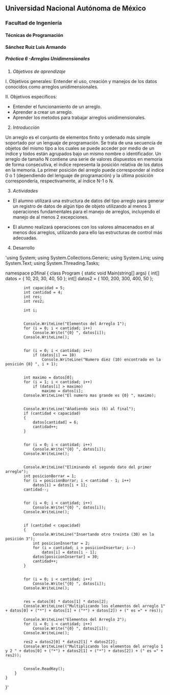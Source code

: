 ## Universidad Nacional Autónoma de México
### Facultad de Ingeniería
#### Técnicas de Programación
#### Sánchez Ruiz Luis Armando
##### Práctica 6 -Arreglos Unidimensionales


1. *Objetivos de aprendizaje* 
 
I. Objetivos generales:  Entender el uso, creación y manejos de los datos conocidos como arreglos unidimensionales. 
 
 
II. Objetivos específicos:
 
* Entender el funcionamiento de un arreglo. 
* Aprender a crear un arreglo. 
* Aprender los metodos para trabajar arreglos unidimensionales.
 
2. *Introducción*

Un arreglo es el conjunto de elementos finito y ordenado más simple soportado por un lenguaje de programación. Se trata de una secuencia de objetos del mismo tipo a los cuales se puede acceder por medio de un índice y todos están agrupados bajo un mismo nombre o identificador.
Un arreglo de tamaño N contiene una serie de valores dispuestos en memoria de forma consecutiva, el índice representa la posición relativa de los datos en la memoria. La primer posición del arreglo puede corresponder al índice 0 o 1 (dependiendo del lenguaje de programación) y la última posición correspondería, respectivamente, al índice N-1 o N.

3. *Actividades*

* El alumno utilizará una estructura de datos del tipo arreglo para generar un registro de datos de algún tipo de objeto utilizando al menos 3 operaciones fundamentales para el manejo de arreglos, incluyendo el manejo de al menos 2 excepciones.

* El alumno realizará operaciones con los valores almacenados en al menos dos arreglos, utilizando para ello las estructuras de control más adecuadas.

4. Desarrollo

'using System;
using System.Collections.Generic;
using System.Linq;
using System.Text;
using System.Threading.Tasks;

namespace p3final
{
    class Program
    {
        static void Main(string[] args)
        {
            int[] datos = { 10, 20, 30, 40, 50 };
            int[] datos2 = { 100, 200, 300, 400, 50 };

            int capacidad = 5;         
            int cantidad = 4;
            int res;
            int res2;

            int i;                     

    
            Console.WriteLine("Elementos del Arreglo 1");
            for (i = 0; i < cantidad; i++)
                Console.Write("{0} ", datos[i]);
            Console.WriteLine();

            
            for (i = 0; i < cantidad; i++)
                if (datos[i] == 10)
                    Console.WriteLine("Numero diez (10) encontrado en la posición {0} ", i + 1);

            
            int maximo = datos[0];
            for (i = 1; i < cantidad; i++)
                if (datos[i] > maximo)
                    maximo = datos[i];
            Console.WriteLine("El numero mas grande es {0} ", maximo);

            
            Console.WriteLine("Añadiendo seis (6) al final");
            if (cantidad < capacidad)
            {
                datos[cantidad] = 6;
                cantidad++;
            }

            
            for (i = 0; i < cantidad; i++)
                Console.Write("{0} ", datos[i]);
            Console.WriteLine();

           
            Console.WriteLine("Eliminando el segundo dato del primer arreglo");
            int posicionBorrar = 1;
            for (i = posicionBorrar; i < cantidad - 1; i++)
                datos[i] = datos[i + 1];
            cantidad--;

            
            for (i = 0; i < cantidad; i++)
                Console.Write("{0} ", datos[i]);
            Console.WriteLine();

            
            if (cantidad < capacidad)
            {
                Console.WriteLine("Insertando otro treinta (30) en la posición 3");
                int posicionInsertar = 2;
                for (i = cantidad; i > posicionInsertar; i--)
                    datos[i] = datos[i - 1];
                datos[posicionInsertar] = 30;
                cantidad++;
            }

            
            for (i = 0; i < cantidad; i++)
                Console.Write("{0} ", datos[i]);
            Console.WriteLine();


            res = datos[0] * datos[1] * datos[2];
            Console.WriteLine(("Multiplicando los elementos del arreglo 1" + datos[0] + ("*") + datos[1] + ("*") + datos[2]) + (" es =" + res));

            Console.WriteLine("Elementos del Arreglo 2");
            for (i = 0; i < cantidad; i++)
                Console.Write("{0} ", datos2[i]);
            Console.WriteLine();

            res2 = datos2[0] * datos2[1] * datos2[2];
            Console.WriteLine(("Multiplicando los elementos del arreglo 1 y 2 " + datos[0] + ("*") + datos2[1] + ("*") + datos[2]) + (" es =" + res2));


            Console.ReadKey();
        }
    }

}'
